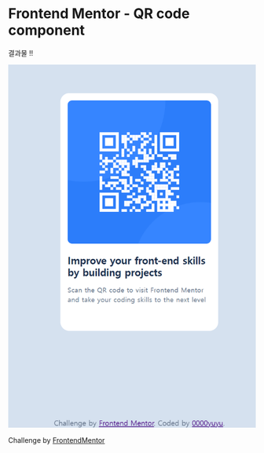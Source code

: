 # Frontend Mentor - QR code component

결과물 !!

![Design preview for the QR code component coding challenge](./images/resultImg.png)

Challenge by [FrontendMentor](.https://www.frontendmentor.io/)
